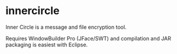 # innercircle
Inner Circle is a message and file encryption tool.

Requires WindowBuilder Pro (JFace/SWT) and compilation and JAR packaging is easiest with Eclipse. 

